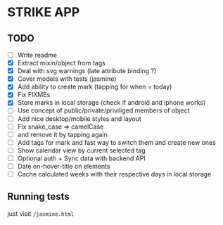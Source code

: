 # STRIKE APP

## TODO

- [ ] Write readme
- [x] Extract mixin/object from tags
- [x] Deal with svg warnings (late attribute binding ?)
- [x] Cover models with tests (jasmine)
- [x] Add ability to create mark (tapping for when = today)
- [x] Fix FIXMEs
- [x] Store marks in local storage (check if android and iphone works)
- [ ] Use concept of public/private/priviliged members of object
- [ ] Add nice desktop/mobile styles and layout
- [ ] Fix snake_case => camelCase
- [ ] and remove it by tapping again
- [ ] Add tags for mark and fast way to switch them and create new ones
- [ ] Show calendar view by current selected tag
- [ ] Optional auth + Sync data with backend API
- [ ] Date on-hover-title on elements
- [ ] Cache calculated weeks with their respective days in local storage

## Running tests

just visit `/jasmine.html`
